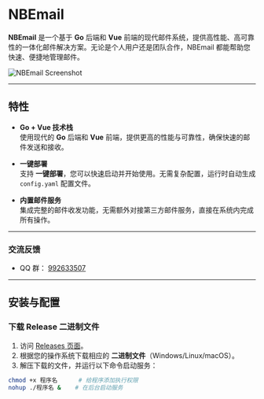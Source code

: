 # NBEmail

**NBEmail** 是一个基于 **Go** 后端和 **Vue** 前端的现代邮件系统，提供高性能、高可靠性的一体化邮件解决方案。无论是个人用户还是团队合作，NBEmail 都能帮助您快速、便捷地管理邮件。

![NBEmail Screenshot](https://github.com/user-attachments/assets/9f5c9466-3558-4e6e-8b0d-d299cc8e3a65)

---

## 特性

- **Go + Vue 技术栈**  
  使用现代的 **Go** 后端和 **Vue** 前端，提供更高的性能与可靠性，确保快速的邮件发送和接收。

- **一键部署**  
  支持 **一键部署**，您可以快速启动并开始使用。无需复杂配置，运行时自动生成 `config.yaml` 配置文件。

- **内置邮件服务**  
  集成完整的邮件收发功能，无需额外对接第三方邮件服务，直接在系统内完成所有操作。

---

### 交流反馈

- QQ 群： [992633507](https://jq.qq.com/?_wv=1027&k=5YwX0m5)

---

## 安装与配置

### 下载 Release 二进制文件

1. 访问 [Releases 页面](https://github.com/0x1221/nbEmail/releases)。
2. 根据您的操作系统下载相应的 **二进制文件**（Windows/Linux/macOS）。
3. 解压下载的文件，并运行以下命令启动服务：

```bash
chmod +x 程序名      # 给程序添加执行权限
nohup ./程序名 &    # 在后台启动服务

